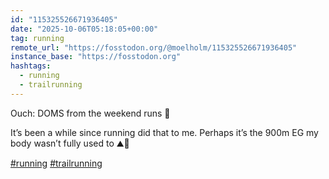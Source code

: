 ```yaml
---
id: "115325526671936405"
date: "2025-10-06T05:18:05+00:00"
tag: running
remote_url: "https://fosstodon.org/@moelholm/115325526671936405"
instance_base: "https://fosstodon.org"
hashtags:
  - running
  - trailrunning
---
```

Ouch: DOMS from the weekend runs 🤣

It’s been a while since running did that to me. Perhaps it’s the 900m EG my body wasn’t fully used to ⛰️🐐

[#running](https://fosstodon.org/tags/running) [#trailrunning](https://fosstodon.org/tags/trailrunning)
